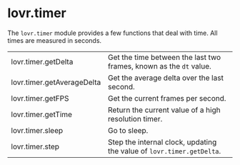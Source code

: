 <!--
category: module
-->

lovr.timer
===

The `lovr.timer` module provides a few functions that deal with time.  All times are measured in
seconds.

<table>
<tr>
  <td class="pre">lovr.timer.getDelta</td>
  <td>Get the time between the last two frames, known as the <code>dt</code> value.</td>
</tr>

<tr>
  <td class="pre">lovr.timer.getAverageDelta</td>
  <td>Get the average delta over the last second.</td>
</tr>

<tr>
  <td class="pre">lovr.timer.getFPS</td>
  <td>Get the current frames per second.</td>
</tr>

<tr>
  <td class="pre">lovr.timer.getTime</td>
  <td>Return the current value of a high resolution timer.</td>
</tr>

<tr>
  <td class="pre">lovr.timer.sleep</td>
  <td>Go to sleep.</td>
</tr>

<tr>
  <td class="pre">lovr.timer.step</td>
  <td>Step the internal clock, updating the value of <code>lovr.timer.getDelta</code>.</td>
</tr>
</table>

